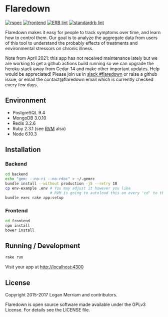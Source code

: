 # Flaredown
[![rspec](https://github.com/Flaredown/FlaredownEmber-2/actions/workflows/rspec.yml/badge.svg)](https://github.com/Flaredown/FlaredownEmber-2/actions/workflows/rspec.yml)
[![frontend](https://github.com/Flaredown/FlaredownEmber-2/actions/workflows/frontend.yml/badge.svg)](https://github.com/Flaredown/FlaredownEmber-2/actions/workflows/frontend.yml)
[![ERB lint](https://github.com/Flaredown/FlaredownEmber-2/actions/workflows/erb_lint.yml/badge.svg)](https://github.com/Flaredown/FlaredownEmber-2/actions/workflows/erb_lint.yml)
[![standardrb lint](https://github.com/Flaredown/FlaredownEmber-2/actions/workflows/ruby_lint.yml/badge.svg)](https://github.com/Flaredown/FlaredownEmber-2/actions/workflows/ruby_lint.yml)

Flaredown makes it easy for people to track symptoms over time, and learn how to control them. Our goal is to analyze the aggregate data from users of this tool to understand the probably effects of treatments and environmental stressors on chronic illness.

Note from April 2021: this app has not received maintenance lately but we are working to get a github actions build running so we can upgrade the heroku stack away from Cedar-14 and make other important updates. Help would be appreciated! Please join us in [slack #flaredown](https://rubyforgood.herokuapp.com/) or raise a github issue, or email the contact@flaredown email which is currently checked every few days.    

## Environment

* PostgreSQL 9.4
* MongoDB 3.0.10
* Redis 3.2.6
* Ruby 2.3.1 (see [RVM](https://rvm.io/) also)
* Node 6.10.3


## Installation

### Backend

```bash
cd backend
echo "gem: --no-ri --no-rdoc" > ~/.gemrc
bundle install --without production -j5 --retry 10
cp env-example .env # You may adjust it however you like
                    # RVM is going to autoload this on every 'cd' to the dirrectory
bundle exec rake app:setup
```

### Frontend

```bash
cd frontend
npm install
bower install
```

## Running / Development

```bash
rake run
```

Visit your app at [http://localhost:4300](http://localhost:4300)

## License
Copyright 2015-2017 Logan Merriam and contributors.

Flaredown is open source software made available under the GPLv3 License. For details see the LICENSE file.
